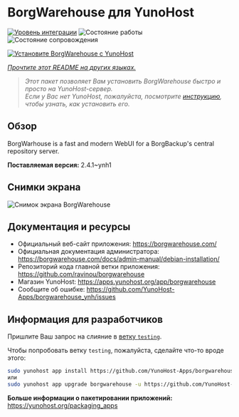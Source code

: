 <!--
Важно: этот README был автоматически сгенерирован <https://github.com/YunoHost/apps/tree/master/tools/readme_generator>
Он НЕ ДОЛЖЕН редактироваться вручную.
-->

# BorgWarehouse для YunoHost

[![Уровень интеграции](https://dash.yunohost.org/integration/borgwarehouse.svg)](https://ci-apps.yunohost.org/ci/apps/borgwarehouse/) ![Состояние работы](https://ci-apps.yunohost.org/ci/badges/borgwarehouse.status.svg) ![Состояние сопровождения](https://ci-apps.yunohost.org/ci/badges/borgwarehouse.maintain.svg)

[![Установите BorgWarehouse с YunoHost](https://install-app.yunohost.org/install-with-yunohost.svg)](https://install-app.yunohost.org/?app=borgwarehouse)

*[Прочтите этот README на других языках.](./ALL_README.md)*

> *Этот пакет позволяет Вам установить BorgWarehouse быстро и просто на YunoHost-сервер.*  
> *Если у Вас нет YunoHost, пожалуйста, посмотрите [инструкцию](https://yunohost.org/install), чтобы узнать, как установить его.*

## Обзор

BorgWarhouse is a fast and modern WebUI for a BorgBackup's central repository server. 


**Поставляемая версия:** 2.4.1~ynh1

## Снимки экрана

![Снимок экрана BorgWarehouse](./doc/screenshots/screenshot.png)

## Документация и ресурсы

- Официальный веб-сайт приложения: <https://borgwarehouse.com/>
- Официальная документация администратора: <https://borgwarehouse.com/docs/admin-manual/debian-installation/>
- Репозиторий кода главной ветки приложения: <https://github.com/ravinou/borgwarehouse>
- Магазин YunoHost: <https://apps.yunohost.org/app/borgwarehouse>
- Сообщите об ошибке: <https://github.com/YunoHost-Apps/borgwarehouse_ynh/issues>

## Информация для разработчиков

Пришлите Ваш запрос на слияние в [ветку `testing`](https://github.com/YunoHost-Apps/borgwarehouse_ynh/tree/testing).

Чтобы попробовать ветку `testing`, пожалуйста, сделайте что-то вроде этого:

```bash
sudo yunohost app install https://github.com/YunoHost-Apps/borgwarehouse_ynh/tree/testing --debug
или
sudo yunohost app upgrade borgwarehouse -u https://github.com/YunoHost-Apps/borgwarehouse_ynh/tree/testing --debug
```

**Больше информации о пакетировании приложений:** <https://yunohost.org/packaging_apps>
